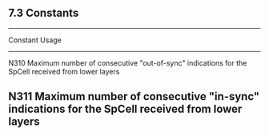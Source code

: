 ## 7.3 Constants

  -----------------------------------------------------------------------
  Constant      Usage
  ------------- ---------------------------------------------------------
  N310          Maximum number of consecutive \"out-of-sync\" indications
                for the SpCell received from lower layers

  N311          Maximum number of consecutive \"in-sync\" indications for
                the SpCell received from lower layers
  -----------------------------------------------------------------------